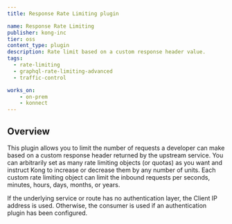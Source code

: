 ```yaml
---
title: Response Rate Limiting plugin

name: Response Rate Limiting
publisher: kong-inc
tier: oss
content_type: plugin
description: Rate limit based on a custom response header value.
tags:
  - rate-limiting
  - graphql-rate-limiting-advanced
  - traffic-control

works_on:
    - on-prem
    - konnect
---
```


## Overview

This plugin allows you to limit the number of requests a developer can make based on a custom response header returned by the upstream service. You can arbitrarily set as many rate limiting objects (or quotas) as you want and instruct Kong to increase or decrease them by any number of units. Each custom rate limiting object can limit the inbound requests per seconds, minutes, hours, days, months, or years.

If the underlying service or route has no authentication layer, the Client IP address is used. Otherwise, the consumer is used if an authentication plugin has been configured.


